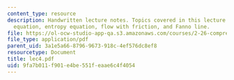 ```yaml
---
content_type: resource
description: Handwritten lecture notes. Topics covered in this lecture include energy
  equation, entropy equation, flow with friction, and Fanno line.
file: https://ol-ocw-studio-app-qa.s3.amazonaws.com/courses/2-26-compressible-fluid-dynamics-spring-2004/9fa7b011f901e4be551feaae6c4f4054_lec4.pdf
file_type: application/pdf
parent_uid: 3a1e5a66-8796-9673-918c-4ef576dc8ef8
resourcetype: Document
title: lec4.pdf
uid: 9fa7b011-f901-e4be-551f-eaae6c4f4054
---
```

